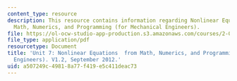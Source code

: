 ```yaml
---
content_type: resource
description: This resource contains information regarding Nonlinear Equations  from
  Math, Numerics, and Programming (for Mechanical Engineers).
file: https://ol-ocw-studio-app-production.s3.amazonaws.com/courses/2-086-numerical-computation-for-mechanical-engineers-fall-2012/a507249c49818a77f419e5c411deac73_MIT2_086F12_notes_unit7.pdf
file_type: application/pdf
resourcetype: Document
title: 'Unit 7: Nonlinear Equations  from Math, Numerics, and Programming (for Mechanical
  Engineers). V1.2, September 2012.'
uid: a507249c-4981-8a77-f419-e5c411deac73
---
```

